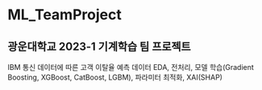 # ML_TeamProject
## 광운대학교 2023-1 기계학습 팀 프로젝트
IBM 통신 데이터에 따른 고객 이탈율 예측
데이터 EDA, 전처리, 모델 학습(Gradient Boosting, XGBoost, CatBoost, LGBM), 파라미터 최적화, XAI(SHAP)
